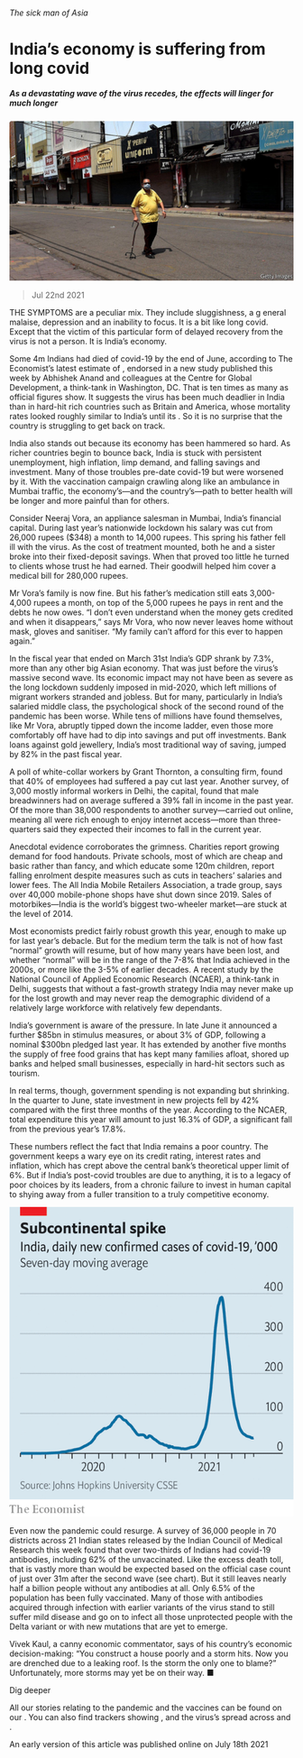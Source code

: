 ###### The sick man of Asia

# India’s economy is suffering from long covid 

##### As a devastating wave of the virus recedes, the effects will linger for much longer 

![image](images/20210717_ASP504.jpg) 

> Jul 22nd 2021 

THE SYMPTOMS are a peculiar mix. They include sluggishness, a g eneral malaise, depression and an inability to focus. It is a bit like long covid. Except that the victim of this particular form of delayed recovery from the virus is not a person. It is India’s economy.

Some 4m Indians had died of covid-19 by the end of June, according to The Economist’s latest estimate of , endorsed in a new study published this week by Abhishek Anand and colleagues at the Centre for Global Development, a think-tank in Washington, DC. That is ten times as many as official figures show. It suggests the virus has been much deadlier in India than in hard-hit rich countries such as Britain and America, whose mortality rates looked roughly similar to India’s until its . So it is no surprise that the country is struggling to get back on track.


India also stands out because its economy has been hammered so hard. As richer countries begin to bounce back, India is stuck with persistent unemployment, high inflation, limp demand, and falling savings and investment. Many of those troubles pre-date covid-19 but were worsened by it. With the vaccination campaign crawling along like an ambulance in Mumbai traffic, the economy’s—and the country’s—path to better health will be longer and more painful than for others.

Consider Neeraj Vora, an appliance salesman in Mumbai, India’s financial capital. During last year’s nationwide lockdown his salary was cut from 26,000 rupees ($348) a month to 14,000 rupees. This spring his father fell ill with the virus. As the cost of treatment mounted, both he and a sister broke into their fixed-deposit savings. When that proved too little he turned to clients whose trust he had earned. Their goodwill helped him cover a medical bill for 280,000 rupees.

Mr Vora’s family is now fine. But his father’s medication still eats 3,000-4,000 rupees a month, on top of the 5,000 rupees he pays in rent and the debts he now owes. “I don’t even understand when the money gets credited and when it disappears,” says Mr Vora, who now never leaves home without mask, gloves and sanitiser. “My family can’t afford for this ever to happen again.”

In the fiscal year that ended on March 31st India’s GDP shrank by 7.3%, more than any other big Asian economy. That was just before the virus’s massive second wave. Its economic impact may not have been as severe as the long lockdown suddenly imposed in mid-2020, which left millions of migrant workers stranded and jobless. But for many, particularly in India’s salaried middle class, the psychological shock of the second round of the pandemic has been worse. While tens of millions have found themselves, like Mr Vora, abruptly tipped down the income ladder, even those more comfortably off have had to dip into savings and put off investments. Bank loans against gold jewellery, India’s most traditional way of saving, jumped by 82% in the past fiscal year.

A poll of white-collar workers by Grant Thornton, a consulting firm, found that 40% of employees had suffered a pay cut last year. Another survey, of 3,000 mostly informal workers in Delhi, the capital, found that male breadwinners had on average suffered a 39% fall in income in the past year. Of the more than 38,000 respondents to another survey—carried out online, meaning all were rich enough to enjoy internet access—more than three-quarters said they expected their incomes to fall in the current year.

Anecdotal evidence corroborates the grimness. Charities report growing demand for food handouts. Private schools, most of which are cheap and basic rather than fancy, and which educate some 120m children, report falling enrolment despite measures such as cuts in teachers’ salaries and lower fees. The All India Mobile Retailers Association, a trade group, says over 40,000 mobile-phone shops have shut down since 2019. Sales of motorbikes—India is the world’s biggest two-wheeler market—are stuck at the level of 2014.

Most economists predict fairly robust growth this year, enough to make up for last year’s debacle. But for the medium term the talk is not of how fast “normal” growth will resume, but of how many years have been lost, and whether “normal” will be in the range of the 7-8% that India achieved in the 2000s, or more like the 3-5% of earlier decades. A recent study by the National Council of Applied Economic Research (NCAER), a think-tank in Delhi, suggests that without a fast-growth strategy India may never make up for the lost growth and may never reap the demographic dividend of a relatively large workforce with relatively few dependants.

India’s government is aware of the pressure. In late June it announced a further $85bn in stimulus measures, or about 3% of GDP, following a nominal $300bn pledged last year. It has extended by another five months the supply of free food grains that has kept many families afloat, shored up banks and helped small businesses, especially in hard-hit sectors such as tourism.

In real terms, though, government spending is not expanding but shrinking. In the quarter to June, state investment in new projects fell by 42% compared with the first three months of the year. According to the NCAER, total expenditure this year will amount to just 16.3% of GDP, a significant fall from the previous year’s 17.8%.

These numbers reflect the fact that India remains a poor country. The government keeps a wary eye on its credit rating, interest rates and inflation, which has crept above the central bank’s theoretical upper limit of 6%. But if India’s post-covid troubles are due to anything, it is to a legacy of poor choices by its leaders, from a chronic failure to invest in human capital to shying away from a fuller transition to a truly competitive economy.

![image](images/20210724_ASC020.png) 


Even now the pandemic could resurge. A survey of 36,000 people in 70 districts across 21 Indian states released by the Indian Council of Medical Research this week found that over two-thirds of Indians had covid-19 antibodies, including 62% of the unvaccinated. Like the excess death toll, that is vastly more than would be expected based on the official case count of just over 31m after the second wave (see chart). But it still leaves nearly half a billion people without any antibodies at all. Only 6.5% of the population has been fully vaccinated. Many of those with antibodies acquired through infection with earlier variants of the virus stand to still suffer mild disease and go on to infect all those unprotected people with the Delta variant or with new mutations that are yet to emerge.

Vivek Kaul, a canny economic commentator, says of his country’s economic decision-making: “You construct a house poorly and a storm hits. Now you are drenched due to a leaking roof. Is the storm the only one to blame?” Unfortunately, more storms may yet be on their way. ■

Dig deeper

All our stories relating to the pandemic and the vaccines can be found on our . You can also find trackers showing ,  and the virus’s spread across  and .

An early version of this article was published online on July 18th 2021

